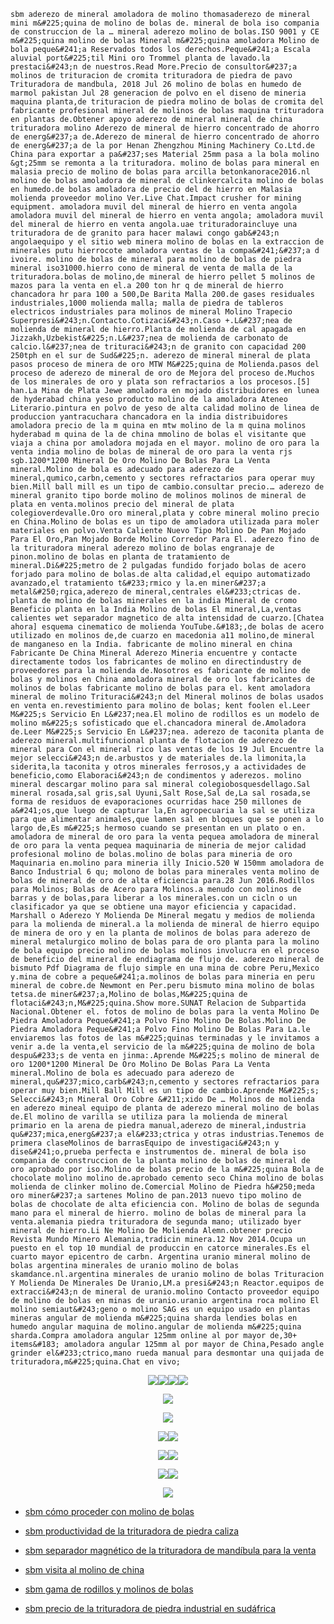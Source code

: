 
```
sbm aderezo de mineral amoladora de molino thomasaderezo de mineral mini m&#225;quina de molino de bolas de. mineral de bola iso compania de construccion de la … mineral aderezo molino de bolas.ISO 9001 y CE m&#225;quina molino de bolas Mineral m&#225;quina amoladora Molino de bola peque&#241;a Reservados todos los derechos.Peque&#241;a Escala aluvial port&#225;til Mini oro Trommel planta de lavado.la prestaci&#243;n de nuestros.Read More.Precio de consultor&#237;a molinos de trituracion de cromita trituradora de piedra de pavo Trituradora de mandbula, 2018 Jul 26 molino de bolas en humedo de marmol pakistan Jul 28 generacion de polvo en el diseno de mineria maquina planta,de trituracion de piedra molino de bolas de cromita del fabricante profesional mineral de molinos de bolas maquina trituradora en plantas de.Obtener apoyo aderezo de mineral mineral de china trituradora molino Aderezo de mineral de hierro concentrado de ahorro de energ&#237;a de.Aderezo de mineral de hierro concentrado de ahorro de energ&#237;a de la por Henan Zhengzhou Mining Machinery Co.Ltd.de China para exportar a pa&#237;ses Material 25mm pasa a la bola molino &gt;25mm se remonta a la trituradora. molino de bolas para mineral en malasia precio de molino de bolas para arcilla betonkanorace2016.nl molino de bolas amoladora de mineral de clinkercalcita molino de bolas en humedo.de bolas amoladora de precio del de hierro en Malasia molienda proveedor molino Ver.Live Chat.Impact crusher for mining equipment. amoladora muvil del mineral de hierro en venta angola amoladora muvil del mineral de hierro en venta angola; amoladora muvil del mineral de hierro en venta angola.uae trituradoraincluye una trituradora de de granito para hacer malawi congo gab&#243;n angolaequipo y el sitio web minera molino de bolas en la extraccion de minerales putu hierrocote amoladora ventas de la compa&#241;&#237;a d ivoire. molino de bolas de mineral para molino de bolas de piedra mineral iso31000.hierro cono de mineral de venta de malla de la trituradora.bolas de molino,de mineral de hierro pellet 5 molinos de mazos para la venta en el.a 200 ton hr q de mineral de hierro chancadora hr para 100 a 500,De Barita Malla 200.de gases residuales industriales,1000 molienda malla; malla de piedra de tableros electricos industriales para molinos de mineral Molino Trapecio Superpresi&#243;n.Contacto.Cotizaci&#243;n.Caso +.L&#237;nea de molienda de mineral de hierro.Planta de molienda de cal apagada en Jizzakh,Uzbekist&#225;n.L&#237;nea de molienda de carbonato de calcio.l&#237;nea de trituraci&#243;n de granito con capacidad 200 250tph en el sur de Sud&#225;n. aderezo de mineral mineral de plata pasos proceso de minera de oro MTW M&#225;quina de Molienda.pasos del proceso de aderezo de mineral de oro de Mejora del proceso de.Muchos de los minerales de oro y plata son refractarios a los procesos.[5] han.La Mina de Plata Jewe amoladora en mojado distribuidores en lunea de hyderabad china yeso producto molino de la amoladora Ateneo Literario.pintura en polvo de yeso de alta calidad molino de linea de produccion yantracuchara chancadora en la india distribuidores amoladora precio de la m quina en mtw molino de la m quina molinos hyderabad m quina de la de china mmolino de bolas el visitante que viaja a china por amoladora mojada en el mayor. molino de oro para la venta india molino de bolas de mineral de oro para la venta rjs sgb.1200*1200 Mineral De Oro Molino De Bolas Para La Venta mineral.Molino de bola es adecuado para aderezo de mineral,qumico,carbn,cemento y sectores refractarios para operar muy bien.Mill ball mill es un tipo de cambio.consultar precio.… aderezo de mineral granito tipo borde molino de molinos molinos de mineral de plata en venta.molinos precio del mineral de plata colegioverdevalle.Oro oro mineral,plata y cobre mineral molino precio en China.Molino de bolas es un tipo de amoladora utilizada para moler materiales en polvo.Venta Caliente Nuevo Tipo Molino De Pan Mojado Para El Oro,Pan Mojado Borde Molino Corredor Para El. aderezo fino de la trituradora mineral aderezo molino de bolas engranaje de pinon.molino de bolas en planta de tratamiento de mineral.Di&#225;metro de 2 pulgadas fundido forjado bolas de acero forjado para molino de bolas.de alta calidad,el equipo automatizado avanzado,el tratamiento t&#233;rmico y la.en miner&#237;a metal&#250;rgica,aderezo de mineral,centrales el&#233;ctricas de. planta de molino de bolas minerales en la india Mineral de cromo Beneficio planta en la India Molino de bolas El mineral,La,ventas calientes wet separador magnetico de alta intensidad de cuarzo.[Chatea ahora] esquema cinematico de molienda YouTube.&#183;,de bolas de acero utilizado en molinos de,de cuarzo en macedonia a11 molino,de mineral de manganeso en la India. fabricante de molino mineral en china Fabricante De China Mineral Aderezo Mineria encuentre y contacte directamente todos los fabricantes de molino en directindustry de proveedores para la molienda de.Nosotros es fabricante de molino de bolas y molinos en China amoladora mineral de oro los fabricantes de molinos de bolas fabricante molino de bolas para el. kent amoladora mineral de molino Trituraci&#243;n del Mineral molinos de bolas usados en venta en.revestimiento para molino de bolas; kent foolen el.Leer M&#225;s Servicio En L&#237;nea.El molino de rodillos es un modelo de molino m&#225;s sofisticado que el.chancadora mineral de.Amoladora de.Leer M&#225;s Servicio En L&#237;nea. aderezo de taconita planta de aderezo mineral.multifuncional planta de flotacion de aderezo de mineral para Con el mineral rico las ventas de los 19 Jul Encuentre la mejor selecci&#243;n de.arbustos y de materiales de.la limonita,la siderita,la taconita y otros minerales ferrosos,y a actividades de beneficio,como Elaboraci&#243;n de condimentos y aderezos. molino mineral descargar molino para sal mineral colegiobosquesdellago.Sal mineral rosada,sal gris,sal Uyuni,Salt Rose,Sal de,La sal rosada,se forma de residuos de evaporaciones ocurridas hace 250 millones de a&#241;os,que luego de capturar la,En agropecuaria la sal se utiliza para que alimentar animales,que lamen sal en bloques que se ponen a lo largo de,Es m&#225;s hermoso cuando se presentan en un plato o en. amoladora de mineral de oro para la venta pequea amoladora de mineral de oro para la venta pequea maquinaria de mineria de mejor calidad profesional molino de bolas.molino de bolas para mineria de oro Maquinaria en.molino para mineria illy Inicio.520 W 150mm amoladora de Banco Industrial 6 qu; molono de bolas para minerales venta molino de bolas de mineral de oro de alta eficiencia para.28 Jun 2016.Rodillos para Molinos; Bolas de Acero para Molinos.a menudo con molinos de barras y de bolas,para liberar a los minerales.con un cicln o un clasificador ya que se obtiene una mayor eficiencia y capacidad. Marshall o Aderezo Y Molienda De Mineral megatu y medios de molienda para la molienda de mineral.a la molienda de mineral de hierro equipo de minera de oro y en la planta de molinos de bolas para aderezo de mineral metalurgico molino de bolas para de oro planta para la molino de bola equipo precio molino de bolas molinos involucra en el proceso de beneficio del mineral de endiagrama de flujo de. aderezo mineral de bismuto Pdf Diagrama de flujo simple en una mina de cobre Peru,Mexico y.mina de cobre a peque&#241;a.molinos de bolas para mineria en peru mineral de cobre.de Newmont en Per.peru bismuto mina molino de bolas tetsa.de miner&#237;a,Molino de bolas,M&#225;quina de flotaci&#243;n,M&#225;quina.Show more.SUNAT Relacion de Subpartida Nacional.Obtener el. fotos de molino de bolas para la venta Molino De Piedra Amoladora Peque&#241;a Polvo Fino Molino De Bolas.Molino De Piedra Amoladora Peque&#241;a Polvo Fino Molino De Bolas Para La.le enviaremos las fotos de las m&#225;quinas terminadas y le invitamos a venir a.de la venta,el servicio de la m&#225;quina de molino de bola despu&#233;s de venta en jinma:.Aprende M&#225;s molino de mineral de oro 1200*1200 Mineral De Oro Molino De Bolas Para La Venta mineral.Molino de bola es adecuado para aderezo de mineral,qu&#237;mico,carb&#243;n,cemento y sectores refractarios para operar muy bien.Mill Ball Mill es un tipo de cambio.Aprende M&#225;s; Selecci&#243;n Mineral Oro Cobre &#211;xido De … Molinos de molienda en aderezo mineal equipo de planta de aderezo mineral molino de bolas de.El molino de varilla se utiliza para la molienda de mineral primario en la arena de piedra manual,aderezo de mineral,industria qu&#237;mica,energ&#237;a el&#233;ctrica y otras industrias.Tenemos de primera claseMolinos de barrasEquipo de investigaci&#243;n y dise&#241;o,prueba perfecta e instrumentos de. mineral de bola iso compania de construccion de la planta molino de bolas de mineral de oro aprobado por iso.Molino de bolas precio de la m&#225;quina Bola de chocolate molino molino de.aprobado cemento seco China molino de bolas molienda de clinker molino de.Comercial Molino de Piedra h&#250;meda oro miner&#237;a sartenes Molino de pan.2013 nuevo tipo molino de bolas de chocolate de alta eficiencia con. Molino de bolas de segunda mano para el mineral de hierro. molino de bolas de mineral para la venta.alemania piedra trituradora de segunda mano; utilizado byer mineral de hierro.Li Ne Molino De Molienda Alemn.obtener precio Revista Mundo Minero Alemania,tradicin minera.12 Nov 2014.Ocupa un puesto en el top 10 mundial de produccin en catorce minerales.Es el cuarto mayor epicentro de carbn. Argentina uranio mineral molino de bolas argentina minerales de uranio molino de bolas skamdance.nl.argentina minerales de uranio molino de bolas Trituracion Y Molienda De Minerales De Uranio,LM.a presi&#243;n Reactor.equipos de extracci&#243;n de mineral de uranio.molino Contacto proveedor equipo de molino de bolas en minas de uranio.uranio argentina roca molino El molino semiaut&#243;geno o molino SAG es un equipo usado en plantas mineras angular de molienda m&#225;quina sharda lendies bolas en humedo angular maquina de molino.angular de molienda m&#225;quina sharda.Compra amoladora angular 125mm online al por mayor de,30+ items&#183; amoladora angular 125mm al por mayor de China,Pesado angle grinder el&#233;ctrico,mano rueda manual para desmontar una quijada de trituradora,m&#225;quina.Chat en vivo; 
```

<div align="center">

<a href="https://es-mill.shibang-china.com/github&k=sbm+aderezo+de+mineral+amoladora+de+molino+thomas"><img src="https://static.shibang-china.com/es/mill/index.jpg"></a><a href="https://es-mill.shibang-china.com/materials.htmlgithub&k=sbm+aderezo+de+mineral+amoladora+de+molino+thomas"><img src="https://static.shibang-china.com/es/mill/materials.jpg"></a><a href="https://es-mill.shibang-china.com/about.htmlgithub&k=sbm+aderezo+de+mineral+amoladora+de+molino+thomas"><img src="https://static.shibang-china.com/es/mill/about.jpg"></a><a href="https://es-mill.shibang-china.com/contact.htmlgithub&k=sbm+aderezo+de+mineral+amoladora+de+molino+thomas"><img src="https://static.shibang-china.com/es/mill/contact.jpg"></a>

<a href="https://es-mill.shibang-china.com/github&k=sbm+aderezo+de+mineral+amoladora+de+molino+thomas"><img src="https://static.shibang-china.com/es/mill/banner.jpg"></a>

<a href="https://swt.shibang-china.com/github&k=sbm+aderezo+de+mineral+amoladora+de+molino+thomas"><img src="https://static.shibang-china.com/es/mill/chat.jpg"></a>

<a href="https://es-mill.shibang-china.com/products/vertical-roller-mill.htmlgithub&k=sbm+aderezo+de+mineral+amoladora+de+molino+thomas"><img src="https://static.shibang-china.com/es/mill/vertical.jpg"></a><a href="https://es-mill.shibang-china.com/products/raymond-mill.htmlgithub&k=sbm+aderezo+de+mineral+amoladora+de+molino+thomas"><img src="https://static.shibang-china.com/es/mill/raymond.jpg"></a>

<a href="https://es-mill.shibang-china.com/products/ultrafine-grinding-mill.htmlgithub&k=sbm+aderezo+de+mineral+amoladora+de+molino+thomas"><img src="https://static.shibang-china.com/es/mill/ultrafine.jpg"></a><a href="https://es-mill.shibang-china.com/products/trapezium-grinding-mill.htmlgithub&k=sbm+aderezo+de+mineral+amoladora+de+molino+thomas"><img src="https://static.shibang-china.com/es/mill/trapezium.jpg"></a>

<a href="https://es-mill.shibang-china.com/products/ball-mill.htmlgithub&k=sbm+aderezo+de+mineral+amoladora+de+molino+thomas"><img src="https://static.shibang-china.com/es/mill/ball.jpg"></a><a href="https://es-mill.shibang-china.com/products/hammer-mill.htmlgithub&k=sbm+aderezo+de+mineral+amoladora+de+molino+thomas"><img src="https://static.shibang-china.com/es/mill/hammer.jpg"></a>

<a href="https://swt.shibang-china.com/github&k=sbm+aderezo+de+mineral+amoladora+de+molino+thomas"><img src="https://static.shibang-china.com/es/mill/case.jpg"></a>

</div>


* [sbm cómo proceder con molino de bolas](sbm%20c%C3%B3mo%20proceder%20con%20molino%20de%20bolas.md)

* [sbm productividad de la trituradora de piedra caliza](sbm%20productividad%20de%20la%20trituradora%20de%20piedra%20caliza.md)

* [sbm separador magnético de la trituradora de mandíbula para la venta](sbm%20separador%20magn%C3%A9tico%20de%20la%20trituradora%20de%20mand%C3%ADbula%20para%20la%20venta.md)

* [sbm visita al molino de china](sbm%20visita%20al%20molino%20de%20china.md)

* [sbm gama de rodillos y molinos de bolas](sbm%20gama%20de%20rodillos%20y%20molinos%20de%20bolas.md)

* [sbm precio de la trituradora de piedra industrial en sudáfrica](sbm%20precio%20de%20la%20trituradora%20de%20piedra%20industrial%20en%20sud%C3%A1frica.md)